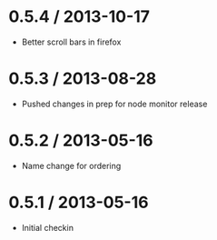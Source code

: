 0.5.4 / 2013-10-17
==================

  * Better scroll bars in firefox

0.5.3 / 2013-08-28
==================

  * Pushed changes in prep for node monitor release

0.5.2 / 2013-05-16
==================

  * Name change for ordering

0.5.1 / 2013-05-16
==================

  * Initial checkin
